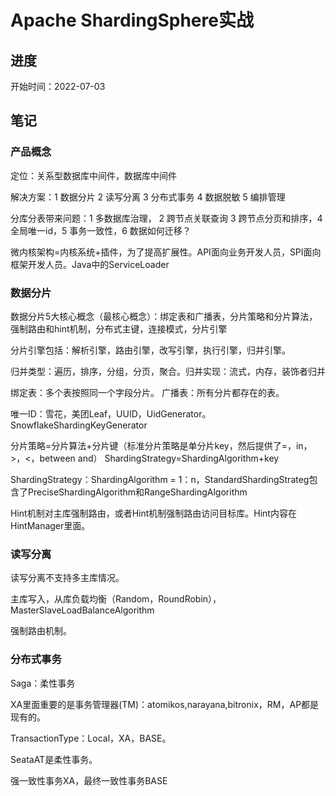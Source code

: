 # Apache ShardingSphere实战

## 进度

开始时间：2022-07-03

## 笔记

### 产品概念

定位：关系型数据库中间件，数据库中间件

解决方案：1 数据分片 2 读写分离 3 分布式事务 4 数据脱敏 5 编排管理

分库分表带来问题：1 多数据库治理， 2 跨节点关联查询 3 跨节点分页和排序，4 全局唯一id，5 事务一致性，6 数据如何迁移？

微内核架构=内核系统+插件，为了提高扩展性。API面向业务开发人员，SPI面向框架开发人员。Java中的ServiceLoader

### 数据分片

数据分片5大核心概念（最核心概念）：绑定表和广播表，分片策略和分片算法，强制路由和hint机制，分布式主键，连接模式，分片引擎

分片引擎包括：解析引擎，路由引擎，改写引擎，执行引擎，归并引擎。

归并类型：遍历，排序，分组，分页，聚合。归并实现：流式，内存，装饰者归并

绑定表：多个表按照同一个字段分片。 广播表：所有分片都存在的表。

唯一ID：雪花，美团Leaf，UUID，UidGenerator。SnowflakeShardingKeyGenerator

分片策略=分片算法+分片键（标准分片策略是单分片key，然后提供了=，in，>，<，between and） ShardingStrategy=ShardingAlgorithm+key

ShardingStrategy：ShardingAlgorithm = 1：n，StandardShardingStrateg包含了PreciseShardingAlgorithm和RangeShardingAlgorithm

Hint机制对主库强制路由，或者Hint机制强制路由访问目标库。Hint内容在HintManager里面。

### 读写分离

读写分离不支持多主库情况。

主库写入，从库负载均衡（Random，RoundRobin），MasterSlaveLoadBalanceAlgorithm

强制路由机制。

### 分布式事务

Saga：柔性事务

XA里面重要的是事务管理器(TM)：atomikos,narayana,bitronix，RM，AP都是现有的。

TransactionType：Local，XA，BASE。

SeataAT是柔性事务。

强一致性事务XA，最终一致性事务BASE

